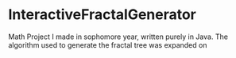 # InteractiveFractalGenerator
Math Project I made in sophomore year, written purely in Java. The algorithm used to generate the fractal tree was expanded on
